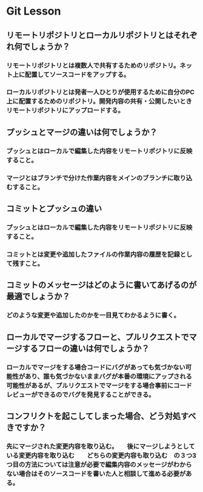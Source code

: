 # Git Lesson

## リモートリポジトリとローカルリポジトリとはそれぞれ何でしょうか？

### リモートリポジトリとは複数人で共有するためのリポジトリ。ネット上に配置してソースコードをアップする。

### ローカルリポジトリとは発者一人ひとりが使用するために自分のPC上に配置するためのリポジトリ。開発内容の共有・公開したいときリモートリポジトリにアップロードする。


## プッシュとマージの違いは何でしょうか？

### プッシュとはローカルで編集した内容をリモートリポジトリに反映すること。

### マージとはブランチで分けた作業内容をメインのブランチに取り込むすること。

## コミットとプッシュの違い
### プッシュとはローカルで編集した内容をリモートリポジトリに反映すること。

### コミットとは変更や追加したファイルの作業内容の履歴を記録として残すこと。


## コミットのメッセージはどのように書いてあげるのが最適でしょうか？

### どのような変更や追加したのかを一目見てわかるように書く。

## ローカルでマージするフローと、プルリクエストでマージするフローの違いは何でしょうか？

### ローカルでマージをする場合コードにバグがあっても気づかない可能性があり、誰も気づかないままバグが本番の環境にアップされる可能性があるが、プルリクエストでマージをする場合事前にコードレビューができるのでバグを発見することができる。

## コンフリクトを起こしてしまった場合、どう対処すべきですか？
### 先にマージされた変更内容を取り込む。　　後にマージしようとしている変更内容を取り込む　　どちらの変更内容も取り込む　の３つ3つ目の方法については注意が必要で編集内容のメッセージがわからない場合はそのソースコードを書いた人と相談して進める必要がある。